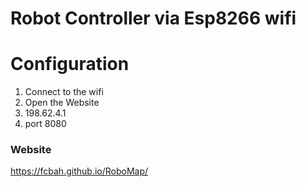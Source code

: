 # Robot Controller via Esp8266 wifi

# Configuration
1. Connect to the wifi
2. Open the Website
4. 198.62.4.1
5. port 8080

### Website
https://fcbah.github.io/RoboMap/ 

